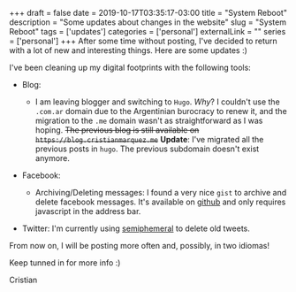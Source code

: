 +++ 
draft = false
date = 2019-10-17T03:35:17-03:00
title = "System Reboot"
description = "Some updates about changes in the website"
slug = "System Reboot" 
tags = ['updates']
categories = ['personal']
externalLink = ""
series = ['personal']
+++
After some time without posting, I've decided to return with a lot of new and interesting things. Here are some updates :)

I've been cleaning up my digital footprints with the following tools:

- Blog:
  - I am leaving blogger and switching to `Hugo`. _Why_? I couldn't use the `.com.ar` domain due to the Argentinian burocracy to renew it, and the migration to the `.me` domain wasn't as straightforward as I was hoping. ~~The previous blog is still available on `https://blog.cristianmarquez.me`~~ __Update__: I've migrated all the previous posts in `hugo`. The previous subdomain doesn't exist anymore.

- Facebook:
  - Archiving/Deleting messages: I found a very nice `gist` to archive and delete facebook messages. It's available on [github](https://gist.github.com/tedmiston/c7ac401da96b55022aaf) and only requires javascript in the address bar.

- Twitter: I'm currently using [semiphemeral](https://github.com/micahflee/semiphemeral) to delete old tweets.

From now on, I will be posting more often and, possibly, in two idiomas!

Keep tunned in for more info :)

Cristian
